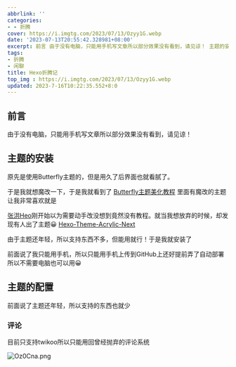 ```yaml
---
abbrlink: ''
categories:
- - 折腾
cover: https://i.imgtg.com/2023/07/13/Ozyy1G.webp
date: '2023-07-13T20:55:42.328981+08:00'
excerpt: 前言 由于没有电脑，只能用手机写文章所以部分效果没有看到，请见谅！ 主题的安装 原先是使用Butterfly主题的，但是用久了后界面也就看腻了。 于是我就想魔改一下，于是我就看到了 Butterfly主题美化教程 里面有魔改的主题让我非常喜欢就是 张洪Heo刚开始以为需要动手改没想到竟然没有教程。就当我想放弃的时候，却发现有人出了主题😀 Hexo-Theme-Acrylic-Next 由于主题还...
tags:
- 折腾
- 闲聊
title: Hexo折腾记
top_img : https://i.imgtg.com/2023/07/13/Ozyy1G.webp
updated: 2023-7-16T10:22:35.552+8:0
---
```

## 前言

由于没有电脑，只能用手机写文章所以部分效果没有看到，请见谅！

## 主题的安装

原先是使用Butterfly主题的，但是用久了后界面也就看腻了。

于是我就想魔改一下，于是我就看到了 [Butterfly主题美化教程](https://butterfly.zhheo.com/) 里面有魔改的主题让我非常喜欢就是

[张洪Heo](https://blog.zhheo.com/)刚开始以为需要动手改没想到竟然没有教程。就当我想放弃的时候，却发现有人出了主题😀 [Hexo-Theme-Acrylic-Next](https://github.com/hexo-theme-Acrylic/Hexo-Theme-Acrylic-Next)

由于主题还年轻，所以支持东西不多，但能用就行！于是我就安装了

前面说了我只能用手机，所以只能用手机上传到GitHub上还好提前弄了自动部署所以不需要电脑也可以用😀

## 主题的配置

前面说了主题还年轻，所以支持的东西也就少

### 评论

目前只支持twikoo所以只能用回曾经抛弃的评论系统

![Oz0Cna.png](https://i.imgtg.com/2023/07/15/Oz0Cna.png)
